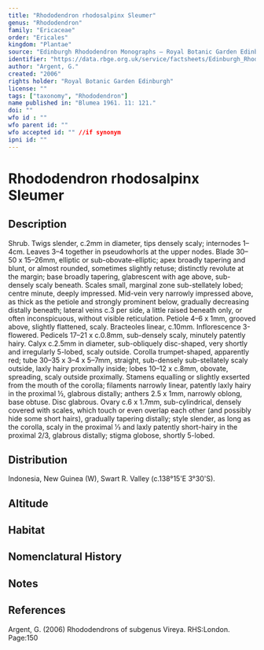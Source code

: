 ```yaml
---
title: "Rhododendron rhodosalpinx Sleumer"
genus: "Rhododendron"
family: "Ericaceae"
order: "Ericales"
kingdom: "Plantae"
source: "Edinburgh Rhododendron Monographs – Royal Botanic Garden Edinburgh"
identifier: "https://data.rbge.org.uk/service/factsheets/Edinburgh_Rhododendron_Monographs.xhtml"
author: "Argent, G."
created: "2006"
rights holder: "Royal Botanic Garden Edinburgh"
license: ""
tags: ["taxonomy", "Rhododendron"]
name published in: "Blumea 1961. 11: 121."
doi: ""
wfo id : ""
wfo parent id: ""
wfo accepted id: "" //if synonym                      
ipni id: ""
---
```


                       

# Rhododendron rhodosalpinx Sleumer

## Description
Shrub. Twigs slender, c.2mm in diameter, tips densely scaly; internodes 1–4cm. Leaves 3–4 together in pseudo­whorls at the upper nodes. Blade 30–50 x 15–26mm, elliptic or sub-obovate-elliptic; apex broadly tapering and blunt, or almost rounded, sometimes slightly retuse; distinctly revolute at the margin; base broadly tapering, glabrescent with age above, sub-densely scaly beneath. Scales small, marginal zone sub-stellately lobed; centre minute, deeply impressed. Mid-vein very narrowly impressed above, as thick as the petiole and strongly prominent below, gradually decreasing distally beneath; lateral veins c.3 per side, a little raised beneath only, or often inconspicuous, without visible reticulation. Petiole 4–6 x 1mm, grooved above, slightly flattened, scaly. Bracteoles linear, c.10mm. Inflorescence 3-flowered. Pedicels 17–21 x c.0.8mm, sub-densely scaly, minutely patently hairy. Calyx c.2.5mm in diameter, sub-obliquely disc-shaped, very shortly and irregularly 5-lobed, scaly outside. Corolla trumpet-shaped, apparently red; tube 30–35 x 3–4 x 5–7mm, straight, sub-densely sub-stellately scaly outside, laxly hairy proximally inside; lobes 10–12 x c.8mm, obovate, spreading, scaly outside proximally. Stamens equalling or slightly exserted from the mouth of the corolla; filaments narrowly linear, patently laxly hairy in the proximal ½, glabrous distally; anthers 2.5 x 1mm, narrowly oblong, base obtuse. Disc glabrous. Ovary c.6 x 1.7mm, sub-cylindrical, densely covered with scales, which touch or even overlap each other (and possibly hide some short hairs), gradually tapering distally; style slender, as long as the corolla, scaly in the proximal 1⁄3 and laxly patently short-hairy in the proximal 2/3, glabrous distally; stigma globose, shortly 5-lobed.

## Distribution
Indonesia, New Guinea (W), Swart R. Valley (c.138°15'E 3°30'S).

## Altitude


## Habitat


## Nomenclatural History

                       
## Notes


## References

Argent, G. (2006) Rhododendrons of subgenus Vireya. RHS:London. Page:150
